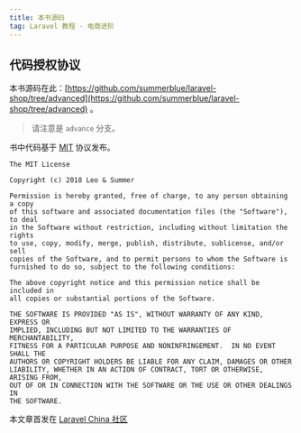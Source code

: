 ```yaml
---
title: 本书源码
tag: Laravel 教程 - 电商进阶
---
```


代码授权协议
------

本书源码在此：[https://github.com/summerblue/laravel-shop/tree/advanced](https://github.com/summerblue/laravel-shop/tree/advanced) 。

> 请注意是 `advance` 分支。

书中代码基于 [MIT](http://opensource.org/licenses/MIT) 协议发布。

    The MIT License
    
    Copyright (c) 2018 Leo & Summer
    
    Permission is hereby granted, free of charge, to any person obtaining a copy
    of this software and associated documentation files (the "Software"), to deal
    in the Software without restriction, including without limitation the rights
    to use, copy, modify, merge, publish, distribute, sublicense, and/or sell
    copies of the Software, and to permit persons to whom the Software is
    furnished to do so, subject to the following conditions:
    
    The above copyright notice and this permission notice shall be included in
    all copies or substantial portions of the Software.
    
    THE SOFTWARE IS PROVIDED "AS IS", WITHOUT WARRANTY OF ANY KIND, EXPRESS OR
    IMPLIED, INCLUDING BUT NOT LIMITED TO THE WARRANTIES OF MERCHANTABILITY,
    FITNESS FOR A PARTICULAR PURPOSE AND NONINFRINGEMENT.  IN NO EVENT SHALL THE
    AUTHORS OR COPYRIGHT HOLDERS BE LIABLE FOR ANY CLAIM, DAMAGES OR OTHER
    LIABILITY, WHETHER IN AN ACTION OF CONTRACT, TORT OR OTHERWISE, ARISING FROM,
    OUT OF OR IN CONNECTION WITH THE SOFTWARE OR THE USE OR OTHER DEALINGS IN
    THE SOFTWARE.

本文章首发在 [Laravel China 社区](https://laravel-china.org/)
